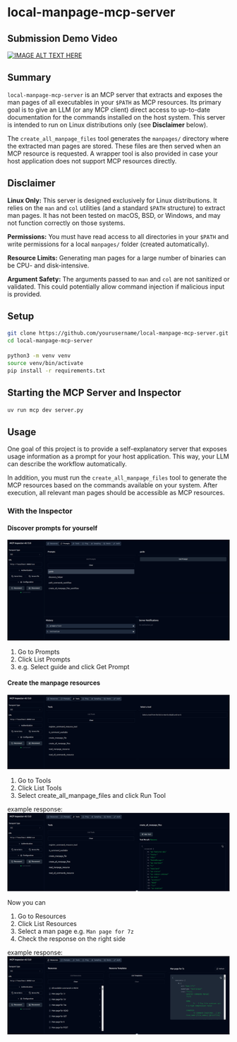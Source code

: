 # local-manpage-mcp-server

## Submission Demo Video

[![IMAGE ALT TEXT HERE](https://img.youtube.com/vi/RtC1YO42TQo/0.jpg)](https://youtu.be/RtC1YO42TQo)


## Summary
`local-manpage-mcp-server` is an MCP server that extracts and exposes the man pages of all executables in your `$PATH` as MCP resources. Its primary goal is to give an LLM (or any MCP client) direct access to up-to-date documentation for the commands installed on the host system. This server is intended to run on Linux distributions only (see **Disclaimer** below).

The `create_all_manpage_files` tool generates the `manpages/` directory where the extracted man pages are stored. These files are then served when an MCP resource is requested. A wrapper tool is also provided in case your host application does not support MCP resources directly.

## Disclaimer

**Linux Only:** This server is designed exclusively for Linux distributions. It relies on the `man` and `col` utilities (and a standard `$PATH` structure) to extract man pages. It has not been tested on macOS, BSD, or Windows, and may not function correctly on those systems.

**Permissions:** You must have read access to all directories in your `$PATH` and write permissions for a local `manpages/` folder (created automatically).

**Resource Limits:** Generating man pages for a large number of binaries can be CPU- and disk-intensive.

**Argument Safety:** The arguments passed to `man` and `col` are not sanitized or validated. This could potentially allow command injection if malicious input is provided.

## Setup

```bash
git clone https://github.com/yourusername/local-manpage-mcp-server.git
cd local-manpage-mcp-server

python3 -m venv venv
source venv/bin/activate
pip install -r requirements.txt
```

## Starting the MCP Server and Inspector

```bash
uv run mcp dev server.py
```

## Usage

One goal of this project is to provide a self-explanatory server that exposes usage information as a prompt for your host application. This way, your LLM can describe the workflow automatically.

In addition, you must run the `create_all_manpage_files` tool to generate the MCP resources based on the commands available on your system. After execution, all relevant man pages should be accessible as MCP resources.

### With the Inspector

#### Discover prompts for yourself
![Available Prompts](docs/images/inspector_usage_guide_prompt.png)
1. Go to Prompts
2. Click List Prompts
3. e.g. Select guide and click Get Prompt

#### Create the manpage resources
![Create all manpages](docs/images/inspector_usage_list_tools.png)
1. Go to Tools
2. Click List Tools
3. Select create_all_manpage_files and click Run Tool

example response:
![Create all manpages response](docs/images/inspector_usage_manpages_response.png)

Now you can
1. Go to Resources
2. Click List Resources
3. Select a man page e.g. `Man page for 7z`
4. Check the response on the right side

example response:
![7z manual as resource](docs/images/inspector_usage_7z_resource.png)